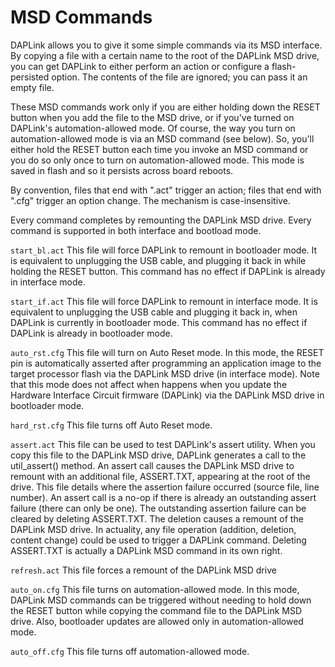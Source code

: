 # MSD Commands

DAPLink allows you to give it some simple commands via its MSD interface. By 
copying a file with a certain name to the root of the DAPLink MSD drive, you 
can get DAPLink to either perform an action or configure a flash-persisted 
option. The contents of the file are ignored; you can pass it an empty file.

These MSD commands work only if you are either holding down the RESET button 
when you add the file to the MSD drive, or if you've turned on DAPLink's 
automation-allowed mode. Of course, the way you turn on automation-allowed 
mode is via an MSD command (see below).  So, you'll either hold the RESET 
button each time you invoke an MSD command or you do so only once to turn 
on automation-allowed mode. This mode is saved in flash and so it persists 
across board reboots.

By convention, files that end with ".act" trigger an action; files that end 
with ".cfg" trigger an option change. The mechanism is case-insensitive.

Every command completes by remounting the DAPLink MSD drive. Every command 
is supported in both interface and bootload mode.

`start_bl.act` This file will force DAPLink to remount in bootloader mode. 
It is equivalent to unplugging the USB cable, and plugging it back in while 
holding the RESET button. This command has no effect if DAPLink is already 
in interface mode.

`start_if.act` This file will force DAPLink to remount in interface mode. It 
is equivalent to unplugging the USB cable and plugging it back in, when 
DAPLink is currently in bootloader mode. This command has no effect if DAPLink 
is already in bootloader mode.

`auto_rst.cfg` This file will turn on Auto Reset mode. In this mode, the RESET 
pin is automatically asserted after programming an application image to the 
target processor flash via the DAPLink MSD drive (in interface mode). Note 
that this mode does not affect when happens when you update the Hardware 
Interface Circuit firmware (DAPLink) via the DAPLink MSD drive in bootloader 
mode.

`hard_rst.cfg` This file turns off Auto Reset mode.

`assert.act` This file can be used to test DAPLink's assert utility. When you 
copy this file to the DAPLink MSD drive, DAPLink generates a call to the 
util_assert() method. An assert call causes the DAPLink MSD drive to remount
with an additional file, ASSERT.TXT, appearing at the root of the drive. This file
details where the assertion failure occurred (source file, line number). An
assert call is a no-op if there is already an outstanding assert failure (there 
can only be one). The outstanding assertion failure can be cleared by deleting
ASSERT.TXT. The deletion causes a remount of the DAPLink MSD drive. In actuality, 
any file operation (addition, deletion, content change) could be used to trigger 
a DAPLink command. Deleting ASSERT.TXT is actually a DAPLink MSD command in its 
own right.


`refresh.act` This file forces a remount of the DAPLink MSD drive

`auto_on.cfg` This file turns on automation-allowed mode. In this mode, DAPLink 
MSD commands can be triggered without needing to hold down the RESET button 
while copying the command file to the DAPLink MSD drive. Also, bootloader updates 
are allowed only in automation-allowed mode.

`auto_off.cfg` This file turns off automation-allowed mode.